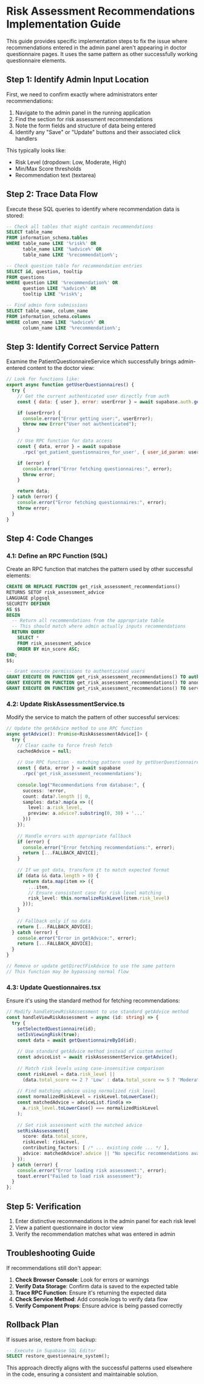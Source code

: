 # Risk Assessment Recommendations Implementation Guide

This guide provides specific implementation steps to fix the issue where recommendations entered in the admin panel aren't appearing in doctor questionnaire pages. It uses the same pattern as other successfully working questionnaire elements.

## Step 1: Identify Admin Input Location

First, we need to confirm exactly where administrators enter recommendations:

1. Navigate to the admin panel in the running application
2. Find the section for risk assessment recommendations
3. Note the form fields and structure of data being entered
4. Identify any "Save" or "Update" buttons and their associated click handlers

This typically looks like:
- Risk Level (dropdown: Low, Moderate, High)
- Min/Max Score thresholds 
- Recommendation text (textarea)

## Step 2: Trace Data Flow

Execute these SQL queries to identify where recommendation data is stored:

```sql
-- Check all tables that might contain recommendations
SELECT table_name 
FROM information_schema.tables 
WHERE table_name LIKE '%risk%' OR 
      table_name LIKE '%advice%' OR 
      table_name LIKE '%recommendation%';

-- Check question table for recommendation entries
SELECT id, question, tooltip
FROM questions
WHERE question LIKE '%recommendation%' OR
      question LIKE '%advice%' OR
      tooltip LIKE '%risk%';

-- Find admin form submissions 
SELECT table_name, column_name
FROM information_schema.columns
WHERE column_name LIKE '%advice%' OR
      column_name LIKE '%recommendation%';
```

## Step 3: Identify Correct Service Pattern

Examine the PatientQuestionnaireService which successfully brings admin-entered content to the doctor view:

```javascript
// Look for functions like:
export async function getUserQuestionnaires() {
  try {
    // Get the current authenticated user directly from auth
    const { data: { user }, error: userError } = await supabase.auth.getUser();

    if (userError) {
      console.error("Error getting user:", userError);
      throw new Error("User not authenticated");
    }

    // Use RPC function for data access
    const { data, error } = await supabase
      .rpc('get_patient_questionnaires_for_user', { user_id_param: user.id });

    if (error) {
      console.error("Error fetching questionnaires:", error);
      throw error;
    }

    return data;
  } catch (error) {
    console.error("Error fetching questionnaires:", error);
    throw error;
  }
}
```

## Step 4: Code Changes

### 4.1: Define an RPC Function (SQL)

Create an RPC function that matches the pattern used by other successful elements:

```sql
CREATE OR REPLACE FUNCTION get_risk_assessment_recommendations()
RETURNS SETOF risk_assessment_advice
LANGUAGE plpgsql
SECURITY DEFINER
AS $$
BEGIN
  -- Return all recommendations from the appropriate table
  -- This should match where admin actually inputs recommendations
  RETURN QUERY
    SELECT *
    FROM risk_assessment_advice
    ORDER BY min_score ASC;
END;
$$;

-- Grant execute permissions to authenticated users
GRANT EXECUTE ON FUNCTION get_risk_assessment_recommendations() TO authenticated;
GRANT EXECUTE ON FUNCTION get_risk_assessment_recommendations() TO anon;
GRANT EXECUTE ON FUNCTION get_risk_assessment_recommendations() TO service_role;
```

### 4.2: Update RiskAssessmentService.ts

Modify the service to match the pattern of other successful services:

```typescript
// Update the getAdvice method to use RPC function
async getAdvice(): Promise<RiskAssessmentAdvice[]> {
  try {
    // Clear cache to force fresh fetch
    cachedAdvice = null;
    
    // Use RPC function - matching pattern used by getUserQuestionnaires
    const { data, error } = await supabase
      .rpc('get_risk_assessment_recommendations');
    
    console.log("Recommendations from database:", {
      success: !error,
      count: data?.length || 0,
      samples: data?.map(a => ({
        level: a.risk_level,
        preview: a.advice?.substring(0, 30) + '...'
      }))
    });
    
    // Handle errors with appropriate fallback
    if (error) {
      console.error("Error fetching recommendations:", error);
      return [...FALLBACK_ADVICE];
    }
    
    // If we got data, transform it to match expected format
    if (data && data.length > 0) {
      return data.map(item => ({
        ...item,
        // Ensure consistent case for risk level matching
        risk_level: this.normalizeRiskLevel(item.risk_level)
      }));
    }
    
    // Fallback only if no data
    return [...FALLBACK_ADVICE];
  } catch (error) {
    console.error("Error in getAdvice:", error);
    return [...FALLBACK_ADVICE];
  }
}

// Remove or update getDirectFixAdvice to use the same pattern
// This function may be bypassing normal flow
```

### 4.3: Update Questionnaires.tsx

Ensure it's using the standard method for fetching recommendations:

```typescript
// Modify handleViewRiskAssessment to use standard getAdvice method
const handleViewRiskAssessment = async (id: string) => {
  try {
    setSelectedQuestionnaire(id);
    setIsViewingRisk(true);
    const data = await getQuestionnaireById(id);
    
    // Use standard getAdvice method instead of custom method
    const adviceList = await riskAssessmentService.getAdvice();
    
    // Match risk levels using case-insensitive comparison
    const riskLevel = data.risk_level || 
      (data.total_score <= 2 ? 'Low' : data.total_score <= 5 ? 'Moderate' : 'High');
    
    // Find matching advice using normalized risk level
    const normalizedRiskLevel = riskLevel.toLowerCase();
    const matchedAdvice = adviceList.find(a => 
      a.risk_level.toLowerCase() === normalizedRiskLevel
    );
    
    // Set risk assessment with the matched advice
    setRiskAssessment({
      score: data.total_score,
      riskLevel: riskLevel,
      contributing_factors: [ /* ... existing code ... */ ],
      advice: matchedAdvice?.advice || "No specific recommendations available at this time."
    });
  } catch (error) {
    console.error("Error loading risk assessment:", error);
    toast.error("Failed to load risk assessment");
  }
};
```

## Step 5: Verification

1. Enter distinctive recommendations in the admin panel for each risk level
2. View a patient questionnaire in doctor view
3. Verify the recommendation matches what was entered in admin

## Troubleshooting Guide

If recommendations still don't appear:

1. **Check Browser Console**: Look for errors or warnings
2. **Verify Data Storage**: Confirm data is saved to the expected table
3. **Trace RPC Function**: Ensure it's returning the expected data
4. **Check Service Method**: Add console.logs to verify data flow
5. **Verify Component Props**: Ensure advice is being passed correctly

## Rollback Plan

If issues arise, restore from backup:

```sql
-- Execute in Supabase SQL Editor
SELECT restore_questionnaire_system();
```

This approach directly aligns with the successful patterns used elsewhere in the code, ensuring a consistent and maintainable solution.